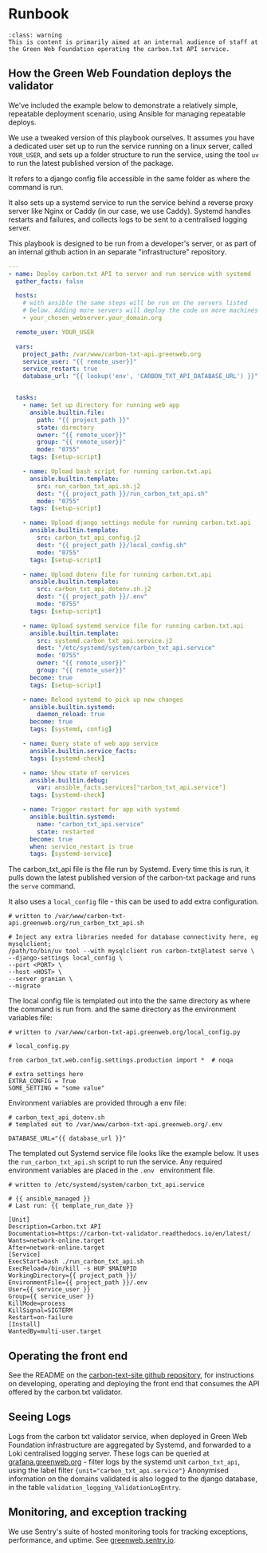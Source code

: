 # Runbook

```{admonition} Warning
:class: warning
This is content is primarily aimed at an internal audience of staff at the Green Web Foundation operating the carbon.txt API service.
```


## How the Green Web Foundation deploys the validator


We've included the example below to demonstrate a relatively simple, repeatable deployment scenario, using Ansible for managing repeatable deploys.

We use a tweaked version of this playbook ourselves. It assumes you have a dedicated user set up to run the service running on a linux server, called `YOUR_USER`, and sets up a folder structure to run the service, using the tool `uv` to run the latest published version of the package.

It refers to a django config file accessible in the same folder as where the command is run.

It also sets up a systemd service to run the service behind a reverse proxy server like Nginx or Caddy (in our case, we use Caddy). Systemd handles restarts and failures, and collects logs to be sent to a centralised logging server.

This playbook is designed to be run from a developer's server, or as part of an internal github action in an separate "infrastructure" repository.


```yaml
---
- name: Deploy carbon.txt API to server and run service with systemd
  gather_facts: false

  hosts:
    # with ansible the same steps will be run on the servers listed
    # below. Adding more servers will deploy the code on more machines
    - your_chosen_webserver.your_domain.org

  remote_user: YOUR_USER

  vars:
    project_path: /var/www/carbon-txt-api.greenweb.org
    service_user: "{{ remote_user}}"
    service_restart: true
    database_url: "{{ lookup('env', 'CARBON_TXT_API_DATABASE_URL') }}"


  tasks:
    - name: Set up directory for running web app
      ansible.builtin.file:
        path: "{{ project_path }}"
        state: directory
        owner: "{{ remote_user}}"
        group: "{{ remote_user}}"
        mode: "0755"
      tags: [setup-script]

    - name: Upload bash script for running carbon.txt.api
      ansible.builtin.template:
        src: run_carbon_txt_api.sh.j2
        dest: "{{ project_path }}/run_carbon_txt_api.sh"
        mode: "0755"
      tags: [setup-script]

    - name: Upload django settings module for running carbon.txt.api
      ansible.builtin.template:
        src: carbon_txt_api_config.j2
        dest: "{{ project_path }}/local_config.sh"
        mode: "0755"
      tags: [setup-script]

    - name: Upload dotenv file for running carbon.txt.api
      ansible.builtin.template:
        src: carbon_txt_api_dotenv.sh.j2
        dest: "{{ project_path }}/.env"
        mode: "0755"
      tags: [setup-script]

    - name: Upload systemd service file for running carbon.txt.api
      ansible.builtin.template:
        src: systemd.carbon_txt_api.service.j2
        dest: "/etc/systemd/system/carbon_txt_api.service"
        mode: "0755"
        owner: "{{ remote_user}}"
        group: "{{ remote_user}}"
      become: true
      tags: [setup-script]

    - name: Reload systemd to pick up new changes
      ansible.builtin.systemd:
        daemon_reload: true
      become: true
      tags: [systemd, config]

    - name: Query state of web app service
      ansible.builtin.service_facts:
      tags: [systemd-check]

    - name: Show state of services
      ansible.builtin.debug:
        var: ansible_facts.services["carbon_txt_api.service"]
      tags: [systemd-check]

    - name: Trigger restart for app with systemd
      ansible.builtin.systemd:
        name: "carbon_txt_api.service"
        state: restarted
      become: true
      when: service_restart is true
      tags: [systemd-service]
```

The carbon_txt_api file is the file run by Systemd. Every time this is run, it pulls down the latest published version of the carbon-txt package and runs the `serve` command.

It also uses a `local_config` file - this can be used to add extra configuration.

```shell
# written to /var/www/carbon-txt-api.greenweb.org/run_carbon_txt_api.sh

# Inject any extra libraries needed for database connectivity here, eg mysqlclient;
/path/to/bin/uv tool --with mysqlclient run carbon-txt@latest serve \
--django-settings local_config \
--port <PORT> \
--host <HOST> \
--server granian \
--migrate
```

The local config file is templated out into the the same directory as where the command is run from. and the same directory as the environment variables file:

```shell
# written to /var/www/carbon-txt-api.greenweb.org/local_config.py

# local_config.py

from carbon_txt.web.config.settings.production import *  # noqa

# extra settings here
EXTRA_CONFIG = True
SOME_SETTING = "some value"

```

Environment variables are provided through a env file:

```shell
# carbon_text_api_dotenv.sh
# templated out to /var/www/carbon-txt-api.greenweb.org/.env

DATABASE_URL="{{ database_url }}"

```


The templated out Systemd service file looks like the example below. It uses the `run_carbon_txt_api.sh` script to run the service. Any required environment variables are placed in the `.env ` environment file.

```shell
# written to /etc/systemd/system/carbon_txt_api.service

# {{ ansible_managed }}
# Last run: {{ template_run_date }}

[Unit]
Description=Carbon.txt API
Documentation=https://carbon-txt-validator.readthedocs.io/en/latest/
Wants=network-online.target
After=network-online.target
[Service]
ExecStart=bash ./run_carbon_txt_api.sh
ExecReload=/bin/kill -s HUP $MAINPID
WorkingDirectory={{ project_path }}/
EnvironmentFile={{ project_path }}/.env
User={{ service_user }}
Group={{ service_user }}
KillMode=process
KillSignal=SIGTERM
Restart=on-failure
[Install]
WantedBy=multi-user.target

```

## Operating the front end

See the README on the [carbon-text-site github repository](https://github.com/thegreenwebfoundation/carbon-txt-site), for instructions on developing, operating and deploying the front end that consumes the API offered by the carbon.txt validator.


## Seeing Logs

Logs from the carbon txt validator service, when deployed in Green Web Foundation infrastructure are aggregated by Systemd, and forwarded to a Loki centralised logging server. These logs can be queried at [grafana.greenweb.org](https://grafana.greenweb.org) - filter logs by the systemd unit `carbon_txt_api`, using the label filter `{unit="carbon_txt_api.service"}`
Anonymised information on the domains validated is also logged to the django database, in the table `validation_logging_ValidationLogEntry`.

## Monitoring, and exception tracking

We use Sentry's suite of hosted monitoring tools for tracking exceptions, performance, and uptime. See [greenweb.sentry.io](https://greenweb.sentry.io/).
